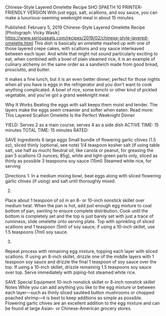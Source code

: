 Chinese-Style Layered Omelette Recipe
SHO SPAETH
10     PRINTER-FRIENDLY VERSION
With just eggs, salt, scallions, and soy sauce, you can make a luxurious-seeming weeknight meal in about 15 minutes.

Published: February 5, 2019
Chinese-Style Layered Omelette Recipe
[Photograph: Vicky Wasik]
https://www.seriouseats.com/recipes/2019/02/chinese-style-layered-omelette.html
This dish is basically an omelette mashed up with one of those layered crepe cakes, with scallions and soy sauce interleaved between each layer. And while that might not sound particularly exciting to eat, when combined with a bowl of plain steamed rice, it is an example of culinary alchemy on the same order as a sandwich made from good bread, prosciutto, and butter.

It makes a fine lunch, but it is an even better dinner, perfect for those nights when all you have is eggs in the refrigerator and you don't want to cook anything complicated. A bowl of rice, some kimchi or other kind of pickled vegetable, and you've got a grand weeknight meal.

Why It Works
Beating the eggs with salt keeps them moist and tender.
The layers make the eggs seem creamier and softer when eaten.
Read more: This Layered Scallion Omelette Is the Perfect Weeknight Dinner

YIELD:
Serves 2 as a main course; serves 4 as a side dish
ACTIVE TIME:
15 minutes
TOTAL TIME:
15 minutes
RATED:
    
 SAVE
Ingredients
6 large eggs
Small bundle of flowering garlic chives (1.5 oz), sliced thinly (optional, see note)
1/4 teaspoon kosher salt (if using table salt, use half as much)
Neutral oil, like canola or peanut, for greasing the pan
5 scallions (3 ounces; 85g), white and light-green parts only, sliced as thinly as possible
3 teaspoons soy sauce (15ml)
Steamed white rice, for serving

Directions
1.
In a medium mixing bowl, beat eggs along with sliced flowering garlic chives (if using) and salt until thoroughly mixed.

2.
Place about 1 teaspoon of oil in an 8- or 10-inch nonstick skillet over medium heat. When the pan is hot, add just enough egg mixture to coat bottom of pan, swirling to ensure complete distribution. Cook until the bottom is completely set and the top is just barely set with just a trace of runniness; slide omelette onto serving plate. Top with sprinkling of sliced scallions and 1 teaspoon (5ml) of soy sauce; if using a 10-inch skillet, use 1.5 teaspoons (7ml) soy sauce.

3.
Repeat process with remaining egg mixture, topping each layer with sliced scallions. If using an 8-inch skillet, drizzle one of the middle layers with 1 teaspoon soy sauce and drizzle the final 1 teaspoon of soy sauce over the top. If using a 10-inch skillet, drizzle remaining 1.5 teaspoons soy sauce over top. Serve immediately with piping-hot steamed white rice.

 SAVE
Special Equipment
10-inch nonstick skillet or 8-inch nonstick skillet
Notes
While you can add anything you like to the egg mixture or between each layer—such as thinly sliced sautéed button mushrooms or chopped poached shrimp—it is best to keep additions as simple as possible. Flowering garlic chives are an excellent addition to the egg mixture and can be found at large Asian- or Chinese-American grocery stores.